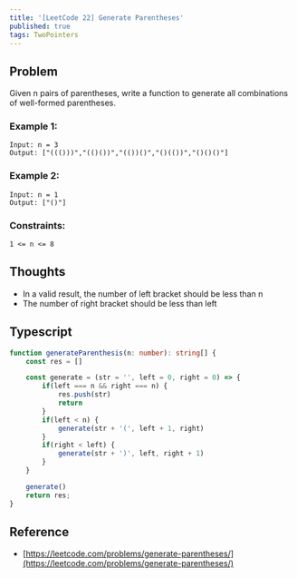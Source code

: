 ```yaml
---
title: '[LeetCode 22] Generate Parentheses'
published: true
tags: TwoPointers
---
```


## Problem

Given n pairs of parentheses, write a function to generate all combinations of well-formed parentheses.

### Example 1:

```
Input: n = 3
Output: ["((()))","(()())","(())()","()(())","()()()"]
```

### Example 2:

```
Input: n = 1
Output: ["()"]
```

### Constraints:

```
1 <= n <= 8
```

## Thoughts

- In a valid result, the number of left bracket should be less than n
- The number of right bracket should be less than left

## Typescript

```typescript
function generateParenthesis(n: number): string[] {
    const res = []

    const generate = (str = '', left = 0, right = 0) => {
        if(left === n && right === n) {
            res.push(str)
            return
        }
        if(left < n) {
            generate(str + '(', left + 1, right)
        }
        if(right < left) {
            generate(str + ')', left, right + 1)
        }
    }

    generate()
    return res;
}
```

## Reference

- [https://leetcode.com/problems/generate-parentheses/](https://leetcode.com/problems/generate-parentheses/)